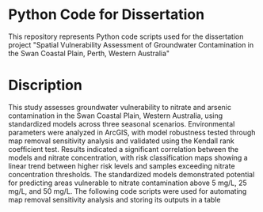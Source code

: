 # Python Code for Dissertation
This repository represents Python code scripts used for the dissertation project "Spatial Vulnerability Assessment of Groundwater Contamination in the Swan Coastal Plain, Perth, Western Australia"

# Discription
This study assesses groundwater vulnerability to nitrate and arsenic contamination in the Swan Coastal Plain, Western Australia, using standardized models across three seasonal scenarios. Environmental parameters were analyzed in ArcGIS, with model robustness tested through map removal sensitivity analysis and validated using the Kendall rank coefficient test. Results indicated a significant correlation between the models and nitrate concentration, with risk classification maps showing a linear trend between higher risk levels and samples exceeding nitrate concentration thresholds. The standardized models demonstrated potential for predicting areas vulnerable to nitrate contamination above 5 mg/L, 25 mg/L, and 50 mg/L.
The following code scripts were used for automating map removal sensitivity analysis and storing its outputs in a table


